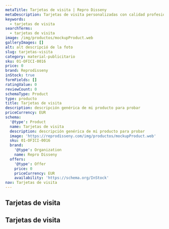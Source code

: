 ```yaml
---
metaTitle: Tarjetas de visita | Repro Disseny
metaDescription: Tarjetas de visita personalizadas con calidad profesional en Cataluña.
keywords:
  - tarjetas de visita
searchTerms:
  - tarjetas de visita
image: /img/productos/mockupProduct.web
galleryImages: []
alt: alt descripció de la foto
slug: tarjetas-visita
category: material-publicitario
sku: 01-OFICI-0016
price: 0
brand: Reprodisseny
inStock: true
formFields: []
ratingValue: 0
reviewCount: 0
schemaType: Product
type: producto
title: Tarjetas de visita
description: descripción genérica de mi producto para probar
priceCurrency: EUR
schema:
  '@type': Product
  name: Tarjetas de visita
  description: descripción genérica de mi producto para probar
  image: 'https://reprodisseny.com/img/productos/mockupProduct.web'
  sku: 01-OFICI-0016
  brand:
    '@type': Organization
    name: Repro Disseny
  offers:
    '@type': Offer
    price: 0
    priceCurrency: EUR
    availability: 'https://schema.org/InStock'
nav: Tarjetas de visita
---
```


## Tarjetas de visita

## Tarjetas de visita
